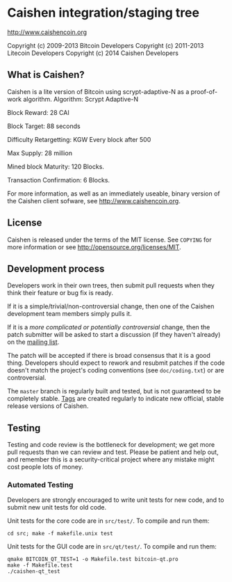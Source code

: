 Caishen integration/staging tree
================================

http://www.caishencoin.org

Copyright (c) 2009-2013 Bitcoin Developers
Copyright (c) 2011-2013 Litecoin Developers
Copyright (c) 2014 Caishen Developers

What is Caishen?
----------------

Caishen is a lite version of Bitcoin using scrypt-adaptive-N as a proof-of-work algorithm.
Algorithm:	Scrypt Adaptive-N

Block Reward:	28 CAI

Block Target:	88 seconds

Difficulty Retargetting:	KGW Every block after 500

Max Supply:	28 million


Mined block Maturity:	120 Blocks.

Transaction Confirmation:	6 Blocks.

For more information, as well as an immediately useable, binary version of
the Caishen client sofware, see http://www.caishencoin.org.

License
-------

Caishen is released under the terms of the MIT license. See `COPYING` for more
information or see http://opensource.org/licenses/MIT.

Development process
-------------------

Developers work in their own trees, then submit pull requests when they think
their feature or bug fix is ready.

If it is a simple/trivial/non-controversial change, then one of the Caishen
development team members simply pulls it.

If it is a *more complicated or potentially controversial* change, then the patch
submitter will be asked to start a discussion (if they haven't already) on the
[mailing list](http://sourceforge.net/mailarchive/forum.php?forum_name=bitcoin-development).

The patch will be accepted if there is broad consensus that it is a good thing.
Developers should expect to rework and resubmit patches if the code doesn't
match the project's coding conventions (see `doc/coding.txt`) or are
controversial.

The `master` branch is regularly built and tested, but is not guaranteed to be
completely stable. [Tags](https://github.com/bitcoin/bitcoin/tags) are created
regularly to indicate new official, stable release versions of Caishen.

Testing
-------

Testing and code review is the bottleneck for development; we get more pull
requests than we can review and test. Please be patient and help out, and
remember this is a security-critical project where any mistake might cost people
lots of money.

### Automated Testing

Developers are strongly encouraged to write unit tests for new code, and to
submit new unit tests for old code.

Unit tests for the core code are in `src/test/`. To compile and run them:

    cd src; make -f makefile.unix test

Unit tests for the GUI code are in `src/qt/test/`. To compile and run them:

    qmake BITCOIN_QT_TEST=1 -o Makefile.test bitcoin-qt.pro
    make -f Makefile.test
    ./caishen-qt_test

